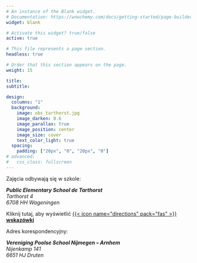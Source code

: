```yaml
---
# An instance of the Blank widget.
# Documentation: https://wowchemy.com/docs/getting-started/page-builder/
widget: blank

# Activate this widget? true/false
active: true

# This file represents a page section.
headless: true

# Order that this section appears on the page.
weight: 15

title: 
subtitle:

design:
  columns: "1"
  background:
    image: obs_tarthorst.jpg
    image_darken: 0.6
    image_parallax: true
    image_position: center
    image_size: cover
    text_color_light: true
  spacing:
    padding: ["20px", "0", "20px", "0"]
# advanced:
#   css_class: fullscreen
---
```


Zajęcia odbywają się w szkole:  

*__Public Elementary School de Tarthorst__*  
*Tarthorst 4*  
*6708 HH Wageningen*  

Kliknij tutaj, aby wyświetlić [{{< icon name="directions" pack="fas" >}} **wskazówki**](https://www.openstreetmap.org/directions?engine=osrm_car&route=51.97864,5.66098#map=18/51.97864/5.66098&layers=N)

Adres korespondencyjny:  

*__Vereniging Poolse School Nijmegen – Arnhem__*  
*Nijenkamp 141*  
*6651 HJ Druten*
